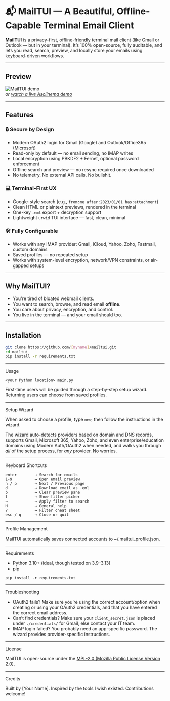 # 📬 MailTUI — A Beautiful, Offline-Capable Terminal Email Client

**MailTUI** is a privacy-first, offline-friendly terminal mail client (like Gmail or Outlook — but in your terminal). It’s 100% open-source, fully auditable, and lets you read, search, preview, and locally store your emails using keyboard-driven workflows.

---

## Preview

![MailTUI demo](docs/preview.gif)  
_or [watch a live Asciinema demo](https://asciinema.org/a/xyz123)_

---

## Features

### 🔒 Secure by Design
- Modern OAuth2 login for Gmail (Google) and Outlook/Office365 (Microsoft)
- Read-only by default — no email sending, no IMAP writes
- Local encryption using PBKDF2 + Fernet, optional password enforcement
- Offline search and preview — no resync required once downloaded
- No telemetry. No external API calls. No bullshit.

### 💻 Terminal-First UX
- Google-style search (e.g., `from:me after:2023/01/01 has:attachment`)
- Clean HTML or plaintext previews, rendered in the terminal
- One-key `.eml` export + decryption support
- Lightweight `urwid` TUI interface — fast, clean, minimal

### 🛠️ Fully Configurable
- Works with any IMAP provider: Gmail, iCloud, Yahoo, Zoho, Fastmail, custom domains
- Saved profiles — no repeated setup
- Works with system-level encryption, network/VPN constraints, or air-gapped setups

---

## Why MailTUI?

- You're tired of bloated webmail clients.
- You want to search, browse, and read email **offline**.
- You care about privacy, encryption, and control.
- You live in the terminal — and your email should too.

---

## Installation

```bash
git clone https://github.com/[myname]/mailtui.git
cd mailtui
pip install -r requirements.txt
```

---

Usage

`<your Python location> main.py`

First-time users will be guided through a step-by-step setup wizard. Returning users can choose from saved profiles. 

---

Setup Wizard

When asked to choose a profile, type `new`, then follow the instructions in the wizard.

The wizard auto-detects providers based on domain and DNS records, supports Gmail, Microsoft 365, Yahoo, Zoho, and even enterprise/education domains using Modern Auth/OAuth2 when needed, and walks you through *all* of the setup process, for *any* provider. No worries.

---

Keyboard Shortcuts

```text
enter        → Search for emails
1-9          → Open email preview
n / p        → Next / Previous page
d            → Download email as .eml
b            → Clear preview pane
f            → Show filter picker
→            → Apply filter to search
H            → General help
?            → Filter cheat sheet
esc / q      → Close or quit
```

---

Profile Management

MailTUI automatically saves connected accounts to ~/.mailtui_profile.json.

---

Requirements
- Python 3.10+ (ideal, though tested on 3.9–3.13)
- pip

`pip install -r requirements.txt`

---

Troubleshooting
* OAuth2 fails? Make sure you’re using the correct account/option when creating or using your OAuth2 credentials, and that you have entered the correct email address.
* Can’t find credentials? Make sure your `client_secret.json` is placed under `./credentials/` for Gmail, else contact your IT team.
* IMAP login failed? You probably need an app-specific password. The wizard provides provider-specific instructions.

---

License

MailTUI is open-source under the [MPL-2.0 (Mozilla Public License Version 2.0)](LICENSE).

---

Credits

Built by [Your Name]. Inspired by the tools I wish existed. Contributions welcome!